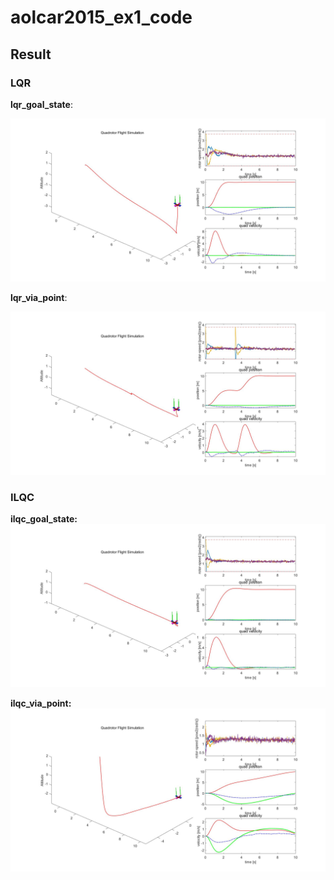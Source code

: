 # aolcar2015_ex1_code  

## Result  

### LQR 
**lqr_goal_state**: 

![](./image/lqr_goal_state.jpg)  

**lqr_via_point**: 

![](./image/lqr_via_point.jpg)   

### ILQC  

**ilqc_goal_state:**  
![](./image/ilqc_goal_state.jpg)  

**ilqc_via_point:**  
![](./image/ilqc_via_point.jpg)  

